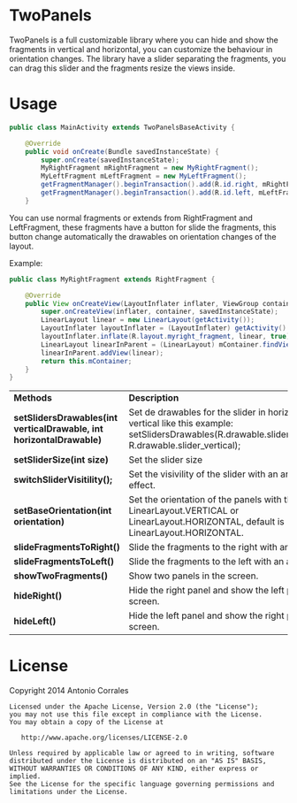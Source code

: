 TwoPanels
=========

 TwoPanels is a full customizable library where you can hide and show the fragments in vertical and horizontal,  you can customize the behaviour  in orientation changes.
The library have a slider separating the fragments, you can drag this slider and the fragments resize the views inside.


Usage
=====

```java
public class MainActivity extends TwoPanelsBaseActivity {

	@Override
	public void onCreate(Bundle savedInstanceState) {
		super.onCreate(savedInstanceState);
		MyRightFragment mRightFragment = new MyRightFragment();
		MyLeftFragment mLeftFragment = new MyLeftFragment();
		getFragmentManager().beginTransaction().add(R.id.right, mRightFragment).commit();
		getFragmentManager().beginTransaction().add(R.id.left, mLeftFragment).commit();
	}
```

You can use normal fragments or extends from RightFragment and LeftFragment, these fragments have a button for slide the fragments, this button change automatically the drawables on orientation changes of the layout. 

Example:

```java
public class MyRightFragment extends RightFragment {

	@Override
	public View onCreateView(LayoutInflater inflater, ViewGroup container, Bundle savedInstanceState) {
		super.onCreateView(inflater, container, savedInstanceState);
		LinearLayout linear = new LinearLayout(getActivity());
		LayoutInflater layoutInflater = (LayoutInflater) getActivity().getSystemService(Context.LAYOUT_INFLATER_SERVICE);
		layoutInflater.inflate(R.layout.myright_fragment, linear, true);
		LinearLayout linearInParent = (LinearLayout) mContainer.findViewById(R.id.linearRight);
		linearInParent.addView(linear);
		return this.mContainer;
	}
}
```


<table>
	<tr>
		<td><b>Methods</b></td>
		<td><b>Description</b></td>
	</tr>
	<tr>
		<td><b>setSlidersDrawables(int verticalDrawable, int horizontalDrawable)</b></td>
		<td>Set de drawables for the slider in horizontal and vertical like this example: setSlidersDrawables(R.drawable.slider_horizontal, R.drawable.slider_vertical);</td>
	</tr>
	<tr>
		<td><b>setSliderSize(int size)</b></td>
		<td>Set the slider size</b></td>
	</tr>
	<tr>
		<td><b>switchSliderVisitility();</b></td>
		<td>Set the visivility of the slider with an animate effect.</td>
	</tr>
	<tr>
		<td><b>setBaseOrientation(int orientation)</b></td>
		<td>Set the orientation of the panels with the values LinearLayout.VERTICAL or LinearLayout.HORIZONTAL, default is LinearLayout.HORIZONTAL.</td>
	</tr>
	<tr>
		<td><b>slideFragmentsToRight()</b></td>
		<td>Slide the fragments to the right with an animation.</td>
	</tr>
	<tr>
		<td><b>slideFragmentsToLeft()</b></td>
		<td>Slide the fragments to the left with an animation.</b></td>
	</tr>
	<tr>
		<td><b>showTwoFragments()</b></td>
		<td>Show two panels in the screen.</td>
	</tr>
	<tr>
		<td><b>hideRight()</b></td>
		<td>Hide the right panel and show the left panel in full screen.
	</td>
	</tr>
	<tr>
		<td><b>hideLeft()</b></td>
		<td>Hide the left panel and show the right panel in full screen.</td>
	</tr>
	
</table>

License
=======

Copyright 2014 Antonio Corrales

    Licensed under the Apache License, Version 2.0 (the "License");
    you may not use this file except in compliance with the License.
    You may obtain a copy of the License at

       http://www.apache.org/licenses/LICENSE-2.0

    Unless required by applicable law or agreed to in writing, software
    distributed under the License is distributed on an "AS IS" BASIS,
    WITHOUT WARRANTIES OR CONDITIONS OF ANY KIND, either express or implied.
    See the License for the specific language governing permissions and
    limitations under the License.

